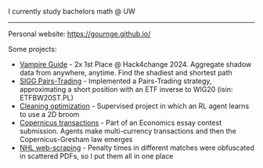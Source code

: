 I currently study bachelors math @ UW

---
Personal website: https://gournge.github.io/

Some projects:
- [Vampire Guide](https://github.com/MikPisula/vampire-guide/) - 2x 1st Place @ Hack4change 2024. Aggregate shadow data from anywhere, anytime. Find the shadiest and shortest path
- [SIGG Pairs-Trading](https://gournge.github.io/posts/High-school-competition-and-pairs-trading/) - Implemented a Pairs-Trading strategy, approximating a short position with an ETF inverse to WIG20 (isin: ETFBW20ST.PL)
- [Cleaning optimization](https://github.com/gournge/copernicus-transactions) - Supervised project in which an RL agent learns to use a 2D broom
- [Copernicus transactions](https://github.com/gournge/copernicus-transactions) - Part of an Economics essay contest submission. Agents make multi-currency transactions and then the Copernicus-Gresham law emerges
- [NHL web-scraping](https://www.kaggle.com/datasets/filipmorawiec/nhl-season-2018-2020) - Penalty times in different matches were obfuscated in scattered PDFs, so I put them all in one place
